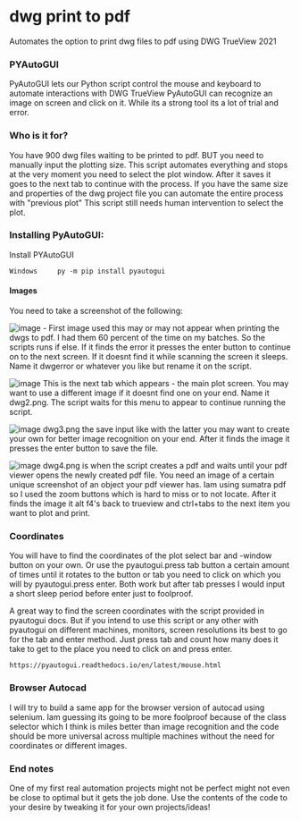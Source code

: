 # dwg print to pdf
 Automates the option to print dwg files to pdf using DWG TrueView 2021


### PYAutoGUI

PyAutoGUI lets our Python script control the mouse and keyboard to automate interactions with DWG TrueView
PyAutoGUI can recognize an image on screen and click on it. While its a strong tool its a lot of trial and error.

### Who is it for?

You have 900 dwg files waiting to be printed to pdf. BUT you need to manually input the plotting size. This script automates everything and stops at the very moment you need to
select the plot window. After it saves it goes to the next tab to continue with the process. If you have the same size and properties of the dwg project file you can automate the entire process with "previous plot" This script still needs human intervention to select the plot. 

### Installing PyAutoGUI:

Install PYAutoGUI
```
Windows     py -m pip install pyautogui
```

#### Images
You need to take a screenshot of the following:

![image](https://user-images.githubusercontent.com/68077710/117440079-48403c80-af3c-11eb-9c1a-9ce7e987e8c9.png)         - First image used this may or may not appear when printing the dwgs to pdf. I had them 60 percent of the time on my batches. So the scripts runs if else. If it finds the error it presses the enter button to continue on to the next screen.
If it doesnt find it while scanning the screen it sleeps. Name it dwgerror or whatever you like but rename it on the script.

![image](https://user-images.githubusercontent.com/68077710/117439126-1e3a4a80-af3b-11eb-9da8-861c4357fd8d.png) This is the next tab which appears - the main plot screen. You may want to use a different image if it doesnt find one on your end. Name it dwg2.png.   The script waits for this menu to appear to continue running the script.

![image](https://user-images.githubusercontent.com/68077710/117440033-3b234d80-af3c-11eb-9528-f91ee9312a21.png) dwg3.png the save input like with the latter you may want to create your own for better image recognition on your end. After it finds the image it presses the enter button to save the file.

![image](https://user-images.githubusercontent.com/68077710/117440054-41192e80-af3c-11eb-9f99-105514c84464.png) dwg4.png is when the script creates a pdf and waits until your pdf viewer opens the newly created pdf file. You need an image of a certain unique screenshot of an object your pdf viewer has. Iam using sumatra pdf so I used the zoom buttons which is hard to miss or to not locate. After it finds the image it alt f4's back to trueview and ctrl+tabs to the next item you want to plot and print.

### Coordinates

You will have to find the coordinates of the plot select bar and -window button on your own. Or use the pyautogui.press tab button a certain amount of times until it rotates to the button or tab you need to click on which you will by pyautogui.press enter. Both work but after tab presses I would input a short sleep period before enter just to foolproof.

A great way to find the screen coordinates with the script provided in pyautogui docs. But if you intend to use this script or any other with pyautogui on different machines, monitors, screen resolutions its best to go for the tab and enter method. Just press tab and count how many does it take to get to the place you need to click on and press enter.
```
https://pyautogui.readthedocs.io/en/latest/mouse.html
```

### Browser Autocad

I will try to build a same app for the browser version of autocad using selenium. Iam guessing its going to be more foolproof because of the class selector which I think is miles better than image recognition and the code should be more universal across multiple machines without the need for coordinates or different images.


### End notes

One of my first real automation projects might not be perfect might not even be close to optimal but it gets the job done. Use the contents of the code to your desire by tweaking it for your own projects/ideas!
